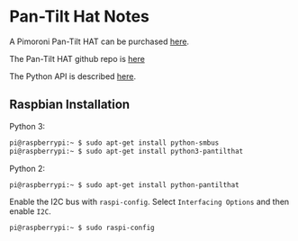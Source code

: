 # Pan-Tilt Hat Notes

A Pimoroni Pan-Tilt HAT can be purchased 
[here](https://shop.pimoroni.com/products/pan-tilt-hat).

The Pan-Tilt HAT github repo is [here](https://github.com/pimoroni/pantilt-hat)

The Python API is described [here](http://docs.pimoroni.com/pantilthat/).

## Raspbian Installation

Python 3:
```bash
pi@raspberrypi:~ $ sudo apt-get install python-smbus
pi@raspberrypi:~ $ sudo apt-get install python3-pantilthat
```

Python 2:
```bash
pi@raspberrypi:~ $ sudo apt-get install python-pantilthat
```

Enable the I2C bus with `raspi-config`.
Select `Interfacing Options` and then enable `I2C`.

```bash
pi@raspberrypi:~ $ sudo raspi-config
```


